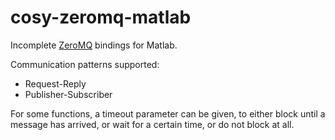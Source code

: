 cosy-zeromq-matlab
==================

Incomplete [ZeroMQ](http://zeromq.org/) bindings for Matlab.

Communication patterns supported:
- Request-Reply
- Publisher-Subscriber

For some functions, a timeout parameter can be given, to either block until a
message has arrived, or wait for a certain time, or do not block at all.
